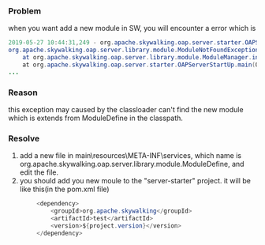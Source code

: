 ### Problem
when you want add a new module in SW, you will encounter a error which is
```java
2019-05-27 10:44:31,249 - org.apache.skywalking.oap.server.starter.OAPServerStartUp - 55 [main] ERROR [] - [test, receiver-register] missing.
org.apache.skywalking.oap.server.library.module.ModuleNotFoundException: [test] missing.
	at org.apache.skywalking.oap.server.library.module.ModuleManager.init(ModuleManager.java:60) ~[classes/:?]
	at org.apache.skywalking.oap.server.starter.OAPServerStartUp.main(OAPServerStartUp.java:43) [classes/:?]
...
```

### Reason
this exception may caused by the classloader can't find the new module which is extends from ModuleDefine in the classpath.
### Resolve 
1. add a new file in main\resources\META-INF\services, which name is org.apache.skywalking.oap.server.library.module.ModuleDefine, and edit the file.
2. you should add you new moule to the "server-starter" project. it will be like this(in the pom.xml file)
```java
        <dependency>
            <groupId>org.apache.skywalking</groupId>
            <artifactId>test</artifactId>
            <version>${project.version}</version>
        </dependency>
```
